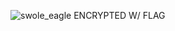 ![swole_eagle](https://github.com/irishmaestro/hackthebox/assets/70972101/13009c92-2b43-494f-88a9-4385b41f7171)
ENCRYPTED W/ FLAG

